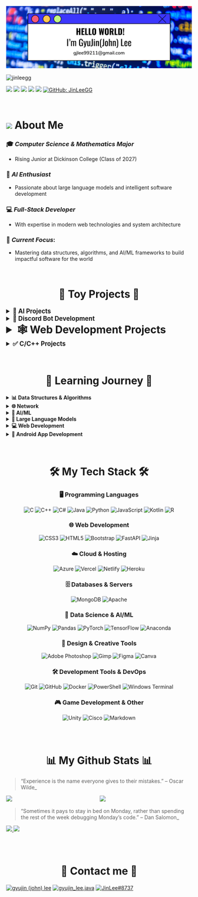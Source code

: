 
<img src="https://github.com/JinLeeGG/JinLeeGG/blob/main/My project.png" />

<p align="left"><img src="https://komarev.com/ghpvc/?username=jinleegg&label=Profile%20views&color=0e75b6&style=flat" alt="jinleegg" /> </p>   

<a href="https://www.instagram.com/gyujin_lee.js/" target="_blank"><img src="https://img.shields.io/badge/-Instagram-red?logo=instagram&logoColor=white&link=https://www.instagram.com/gyujin_lee.java/"/></a>
<a href="mailto:gjlee99211@gmail.com" target="_blank"><img src="https://img.shields.io/badge/Gmail-red?style=flat-square&logo=gmail&logoColor=white&link=mailto:gjlee99211@gmail.com"/></a>
<a href="https://www.facebook.com/profile.php?id=100015853840100" target="_blank"><img src="https://img.shields.io/badge/faceBook-blue?style=flat-square&logo=facebook&logoColor=white&link=https://www.facebook.com/profile.php?id=100015853840100"/></a> 
<a href="https://www.linkedin.com/in/gyujin-lee-9aa707241/" target="_blank"><img src="https://img.shields.io/badge/LinkedIn-blue?style=flat-square&logo=linkedin&logoColor=white&link=https://www.linkedin.com/in/gyujin-lee-9aa707241/"/></a> 
<a href="https://discord.gg/YWRzarbys4" target="_blank"><img src="https://img.shields.io/badge/Discord:CodeLab-purple?style=flat-square&logo=discord&logoColor=white&link=https://discord.gg/YWRzarbys4"/></a> 
[![GitHub: JinLeeGG](https://img.shields.io/github/followers/JinLeeGG?style=social)](https://github.com/JinLeeGG)


<br>

# <img src="https://media1.giphy.com/media/12PXNbcHW8C9Bm/giphy.gif?cid=ecf05e47jyrow51s08g420bjj6yq4skc3b0tjgzihd4pgse6&rid=giphy.gif&ct=s" width="40" > About Me

### 🎓 *Computer Science & Mathematics Major* 
* Rising Junior at Dickinson College (Class of 2027)

### 🤖 *AI Enthusiast* 
* Passionate about large language models and intelligent software development

### 💻 *Full-Stack Developer* 
* With expertise in modern web technologies and system architecture

### 🚀 *Current Focus*: 
* Mastering data structures, algorithms, and AI/ML frameworks to build impactful software for the world

<br>
<be>



<h1 align="center" style="font-size: 2em;">👾 Toy Projects 👾</h1>

<details>
  <summary style="font-size: 1.2em;"><strong>🤖 AI Projects</strong></summary>
  <ul style="font-size: 1em;">
    <li><a href="https://github.com/JinLeeGG/Chat-with-Multiple-PDFs">Multiple PDF file AI agent</a></li>
    <li><a href="https://github.com/JinLeeGG/Ollama-demo">Ollama Demo</a></li>
    <li><a href="https://github.com/JinLeeGG/AI_Website_Analyzer">AI Website Analyzer</a></li>
    <li><a href="https://github.com/JinLeeGG/GptAPI">ChatGPT API Use</a></li>
  </ul>
</details>

<details>
  <summary style="font-size: 1.2em;"><strong>📡 Discord Bot Development </strong></summary>
  <ul style="font-size: 1em;">
    <li><a href="https://github.com/JinLeeGG/MadCodersDiscordBot">MadCodersDiscordBot</a></li>
    <li><a href="https://github.com/JinLeeGG/DiscordBotYuiKa">YuikaBot</a></li>
  </ul>
</details>

<details>
  <summary style="font-size: 2em;"><strong>🕸️ Web Development Projects</strong></summary>
  <ul style="font-size: 1em;">
    <li><a href="https://github.com/JinLeeGG/Personal_Portfolio-v1">GyuJin Lee's Portfolio-v1</a></li>
    <li><a href="https://github.com/JinLeeGG/Personal_Portfolio_v2">GyuJin Lee's Portfolio-v2</a></li>
  </ul>
</details>

<details>
  <summary style="font-size: 1.2em;"><strong>✅ C/C++ Projects</strong></summary>
  <ul style="font-size: 1em;">
    <li><a href="https://github.com/JinLeeGG/TicTacToe_C_miniProject">Tic-Tac-Toe Game</a></li>
  </ul>
</details>


<br>
<br>


<h1 align="center">📖 Learning Journey 📖</h1>  

<details>
<summary><strong>📊 Data Structures & Algorithms</strong></summary>
  <ul>
    <li><a href="https://github.com/JinLeeGG/Chat-with-Multiple-PDFs">Grokking the Coding Interview: Patterns for Coding Questions (Design Gurus)</a></li>
    <li><a href="https://github.com/JinLeeGG/Python_CodingTest">Python Coding Test (Korea IT Academy)</a></li>
    <li><a href="github.com">Technical Interview Prep 101 (CodePath)</a></li>
    <li><a href="https://github.com/JinLeeGG/Python_DataStructue-Algoritms">Data Structure & Algorithm (Korea IT Academy)</a></li>
  </ul>
</details>
<details>
<summary><strong>🌐 Network</strong></summary>
  <ul>
    <li><a href="https://github.com/JinLeeGG/CCNA_Network">CCNA & Network Fundamentals (Korea IT Academy)</a></li>
  </ul>
</details>
<details>
<summary><strong>🤖 AI/ML</strong></summary>
  <ul>
    <li><a href="https://github.com/JinLeeGG/AI_Project_Preparation">AI & Computer Vision Project (Korea IT Academy)</a></li>
  </ul>
</details>
<details>
<summary><strong>🧠 Large Language Models</strong></summary>
  <ul>
    <li><a href="https://github.com/JinLeeGG/Mastering-Generative-AI-and-LLMs-8-Week-Learning-Journey">Mastering Generative AI and LLMs: An 8-Week Hands-On Journey (Udemy)</a></li>
  </ul>
</details>
<details>
<summary><strong>💻 Web Development</strong></summary>
  <ul>
    <li><a href="github.com">Web Development 101 (CodePath)</a></li>
    <li><a href="https://github.com/JinLeeGG/MongoDB">MongoDB demo</a></li>
    <li><a href="https://github.com/JinLeeGG/FastAPI">FastAPI demo</a></li>
  </ul>
</details>
<details>
<summary><strong>📱 Android App Development</strong></summary>
  <ul>
    <li><a href="github.com">Android APP Development 101 (CodePath)</a></li>
  </ul>
</details>

<br>
<br>

<h1 align="center">🛠️ My Tech Stack 🛠️</h1>  

<div align="center">

### 🖥️ Programming Languages
![C](https://img.shields.io/badge/c-%2300599C.svg?style=for-the-badge&logo=c&logoColor=white)
![C++](https://img.shields.io/badge/c++-%2300599C.svg?style=for-the-badge&logo=c%2B%2B&logoColor=white)
![C#](https://img.shields.io/badge/c%23-%23239120.svg?style=for-the-badge&logo=csharp&logoColor=white)
![Java](https://img.shields.io/badge/java-%23ED8B00.svg?style=for-the-badge&logo=openjdk&logoColor=white)
![Python](https://img.shields.io/badge/python-3670A0?style=for-the-badge&logo=python&logoColor=ffdd54)
![JavaScript](https://img.shields.io/badge/javascript-%23323330.svg?style=for-the-badge&logo=javascript&logoColor=%23F7DF1E)
![Kotlin](https://img.shields.io/badge/kotlin-%237F52FF.svg?style=for-the-badge&logo=kotlin&logoColor=white)
![R](https://img.shields.io/badge/r-%23276DC3.svg?style=for-the-badge&logo=r&logoColor=white)

### 🌐 Web Development
![CSS3](https://img.shields.io/badge/css3-%231572B6.svg?style=for-the-badge&logo=css3&logoColor=white)
![HTML5](https://img.shields.io/badge/html5-%23E34F26.svg?style=for-the-badge&logo=html5&logoColor=white)
![Bootstrap](https://img.shields.io/badge/bootstrap-%238511FA.svg?style=for-the-badge&logo=bootstrap&logoColor=white)
![FastAPI](https://img.shields.io/badge/FastAPI-005571?style=for-the-badge&logo=fastapi)
![Jinja](https://img.shields.io/badge/jinja-white.svg?style=for-the-badge&logo=jinja&logoColor=black)

### ☁️ Cloud & Hosting
![Azure](https://img.shields.io/badge/azure-%230072C6.svg?style=for-the-badge&logo=microsoftazure&logoColor=white)
![Vercel](https://img.shields.io/badge/vercel-%23000000.svg?style=for-the-badge&logo=vercel&logoColor=white)
![Netlify](https://img.shields.io/badge/netlify-%23000000.svg?style=for-the-badge&logo=netlify&logoColor=#00C7B7)
![Heroku](https://img.shields.io/badge/heroku-%23430098.svg?style=for-the-badge&logo=heroku&logoColor=white)

### 🗄️ Databases & Servers
![MongoDB](https://img.shields.io/badge/MongoDB-%234ea94b.svg?style=for-the-badge&logo=mongodb&logoColor=white)
![Apache](https://img.shields.io/badge/apache-%23D42029.svg?style=for-the-badge&logo=apache&logoColor=white)

### 🧠 Data Science & AI/ML
![NumPy](https://img.shields.io/badge/numpy-%23013243.svg?style=for-the-badge&logo=numpy&logoColor=white)
![Pandas](https://img.shields.io/badge/pandas-%23150458.svg?style=for-the-badge&logo=pandas&logoColor=white)
![PyTorch](https://img.shields.io/badge/PyTorch-%23EE4C2C.svg?style=for-the-badge&logo=PyTorch&logoColor=white)
![TensorFlow](https://img.shields.io/badge/TensorFlow-%23FF6F00.svg?style=for-the-badge&logo=TensorFlow&logoColor=white)
![Anaconda](https://img.shields.io/badge/Anaconda-%2344A833.svg?style=for-the-badge&logo=anaconda&logoColor=white)

### 🎨 Design & Creative Tools
![Adobe Photoshop](https://img.shields.io/badge/adobe%20photoshop-%2331A8FF.svg?style=for-the-badge&logo=adobe%20photoshop&logoColor=white)
![Gimp](https://img.shields.io/badge/Gimp-657D8B?style=for-the-badge&logo=gimp&logoColor=FFFFFF)
![Figma](https://img.shields.io/badge/figma-%23F24E1E.svg?style=for-the-badge&logo=figma&logoColor=white)
![Canva](https://img.shields.io/badge/Canva-%2300C4CC.svg?style=for-the-badge&logo=Canva&logoColor=white)

### 🛠️ Development Tools & DevOps
![Git](https://img.shields.io/badge/git-%23F05033.svg?style=for-the-badge&logo=git&logoColor=white)
![GitHub](https://img.shields.io/badge/github-%23121011.svg?style=for-the-badge&logo=github&logoColor=white)
![Docker](https://img.shields.io/badge/docker-%230db7ed.svg?style=for-the-badge&logo=docker&logoColor=white)
![PowerShell](https://img.shields.io/badge/PowerShell-%235391FE.svg?style=for-the-badge&logo=powershell&logoColor=white)
![Windows Terminal](https://img.shields.io/badge/Windows%20Terminal-%234D4D4D.svg?style=for-the-badge&logo=windows-terminal&logoColor=white)

### 🎮 Game Development & Other
![Unity](https://img.shields.io/badge/unity-%23000000.svg?style=for-the-badge&logo=unity&logoColor=white)
![Cisco](https://img.shields.io/badge/cisco-%23049fd9.svg?style=for-the-badge&logo=cisco&logoColor=black)
![Markdown](https://img.shields.io/badge/markdown-%23000000.svg?style=for-the-badge&logo=markdown&logoColor=white)

</div>

<br>
<br>

<h1 align="center">📊 My Github Stats 📊</h1>  

> “Experience is the name everyone gives to their mistakes.”
– Oscar Wilde_
<img align='right' src="https://media1.giphy.com/media/pQkgcbJTrvg1B3hJXv/giphy.gif?cid=ecf05e47spt9z3fqtsw54s6rtdi23eyho91gvvoajrz58908&rid=giphy.gif&ct=s" width = 250>
<img src="https://github-readme-stats.vercel.app/api?username=JinLeeGG&&show_icons=true&title_color=ffffff&icon_color=bb2acf&text_color=daf7dc&bg_color=151515">

> “Sometimes it pays to stay in bed on Monday, rather than spending the rest of the week debugging Monday’s code.” – Dan Salomon_
  
<a href="https://github.com/jstrieb/github-stats">
  
![](https://github.com/JinLeeGG/githubstats/blob/master/generated/languages.svg#gh-dark-mode-only)
![](https://github.com/JinLeeGG/githubstats/blob/master/generated/overview.svg#gh-dark-mode-only)

</a>




<br>
<br>

<h1 align="center">📱 Contact me 📱</h1>  
<p align="left">  
<a href="https://www.linkedin.com/in/gyujin-lee-9aa707241/" target="blank"><img align="center" src="https://raw.githubusercontent.com/rahuldkjain/github-profile-readme-generator/master/src/images/icons/Social/linked-in-alt.svg" alt="gyujin (john) lee" height="40" width="50" /></a>  
<a href="https://instagram.com/gyujin_lee.java" target="blank"><img align="center" src="https://raw.githubusercontent.com/rahuldkjain/github-profile-readme-generator/master/src/images/icons/Social/instagram.svg" alt="gyujin_lee.java" height="40" width="50" /></a>  
<a href="https://discord.gg/YWRzarbys4" target="blank"><img align="center" src="https://raw.githubusercontent.com/rahuldkjain/github-profile-readme-generator/master/src/images/icons/Social/discord.svg" alt="JinLee#8737" height="50" width="60" /></a>  

